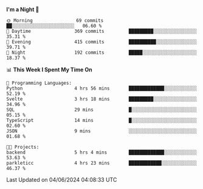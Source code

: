 <!--START_SECTION:waka-->
**I'm a Night 🦉** 

```text
🌞 Morning                69 commits          ██░░░░░░░░░░░░░░░░░░░░░░░   06.60 % 
🌆 Daytime                369 commits         █████████░░░░░░░░░░░░░░░░   35.31 % 
🌃 Evening                415 commits         ██████████░░░░░░░░░░░░░░░   39.71 % 
🌙 Night                  192 commits         █████░░░░░░░░░░░░░░░░░░░░   18.37 % 
```


📊 **This Week I Spent My Time On** 

```text
💬 Programming Languages: 
Python                   4 hrs 56 mins       █████████████░░░░░░░░░░░░   52.19 % 
Svelte                   3 hrs 18 mins       █████████░░░░░░░░░░░░░░░░   34.96 % 
SQL                      29 mins             █░░░░░░░░░░░░░░░░░░░░░░░░   05.15 % 
TypeScript               14 mins             █░░░░░░░░░░░░░░░░░░░░░░░░   02.60 % 
JSON                     9 mins              ░░░░░░░░░░░░░░░░░░░░░░░░░   01.68 % 

🐱‍💻 Projects: 
backend                  5 hrs 4 mins        █████████████░░░░░░░░░░░░   53.63 % 
parkleticc               4 hrs 23 mins       ████████████░░░░░░░░░░░░░   46.37 % 
```


 Last Updated on 04/06/2024 04:08:33 UTC
<!--END_SECTION:waka-->
